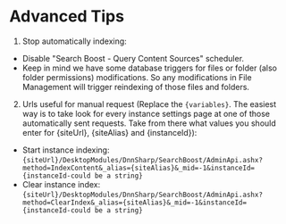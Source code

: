 # Advanced Tips

1. Stop automatically indexing:
  * Disable "Search Boost - Query Content Sources" scheduler.
  * Keep in mind we have some database triggers for files or folder (also folder permissions) modifications. So any modifications in File Management will trigger reindexing of those files and folders.
2. Urls useful for manual request (Replace the `{variables}`. The easiest way is to take look for every instance settings page at one of those automatically sent requests. Take from there what values you should enter for {siteUrl}, {siteAlias} and {instanceId}):
  * Start instance indexing: `{siteUrl}/DesktopModules/DnnSharp/SearchBoost/AdminApi.ashx?method=IndexContent&_alias={siteAlias}&_mid=-1&instanceId={instanceId-could be a string}`
  * Clear instance index: `{siteUrl}/DesktopModules/DnnSharp/SearchBoost/AdminApi.ashx?method=ClearIndex&_alias={siteAlias}&_mid=-1&instanceId={instanceId-could be a string}`